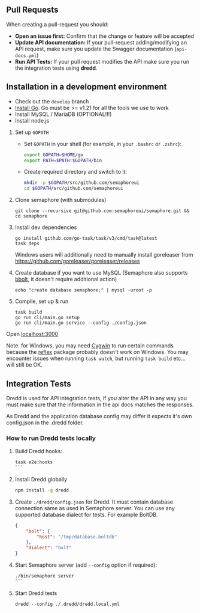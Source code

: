 ## Pull Requests

When creating a pull-request you should:

- __Open an issue first:__ Confirm that the change or feature will be accepted
- __Update API documentation:__ If your pull-request adding/modifying an API request, make sure you update the Swagger documentation (`api-docs.yml`)
- __Run API Tests:__ If your pull request modifies the API make sure you run the integration tests using **dredd**.

## Installation in a development environment

- Check out the `develop` branch
- [Install Go](https://golang.org/doc/install). Go must be >= v1.21 for all the tools we use to work
- Install MySQL / MariaDB (OPTIONAL!!!)
- Install node.js

1) Set up `GOPATH`
   * Set `GOPATH` in your shell (for example, in your `.bashrc` or `.zshrc`):
      ```bash
      export GOPATH=$HOME/go
      export PATH=$PATH:$GOPATH/bin
      ```
   * Create required directory and switch to it:
      ```bash
      mkdir -p $GOPATH/src/github.com/semaphoreui
      cd $GOPATH/src/github.com/semaphoreui
      ```

2) Clone semaphore (with submodules)

   ```
   git clone --recursive git@github.com:semaphoreui/semaphore.git && cd semaphore
   ```

3) Install dev dependencies

   ```
   go install github.com/go-task/task/v3/cmd/task@latest
   task deps
   ```
   Windows users will additionally need to manually install goreleaser from https://github.com/goreleaser/goreleaser/releases

4) Create database if you want to use MySQL (Semaphore also supports [bbolt](https://github.com/etcd-io/bbolt), it doesn't require additional action)

   ```
   echo "create database semaphore;" | mysql -uroot -p
   ```

5) Compile, set up & run

   ```
   task build
   go run cli/main.go setup
   go run cli/main.go service --config ./config.json
   ```

Open [localhost:3000](http://localhost:3000)

Note: for Windows, you may need [Cygwin](https://www.cygwin.com/) to run certain commands because the [reflex](github.com/cespare/reflex) package probably doesn't work on Windows.
You may encounter issues when running `task watch`, but running `task build` etc... will still be OK.

## Integration Tests

Dredd is used for API integration tests, if you alter the API in any way you must make sure that the information in the api docs
matches the responses.

As Dredd and the application database config may differ it expects it's own config.json in the .dredd folder.

### How to run Dredd tests locally

1) Build Dredd hooks:
    ````bash
    task e2e:hooks
    ```
2) Install Dredd globally
    ```bash
    npm install -g dredd
    ```
3) Create `./dredd/config.json` for Dredd. It must contain database connection same as used in Semaphore server.
   You can use any supported database dialect for tests. For example BoltDB.
    ```json
   {
        "bolt": {
            "host": "/tmp/database.boltdb"
        },
        "dialect": "bolt"
    }
    ```
4) Start Semaphore server (add `--config` option if required):
    ````bash
    ./bin/semaphore server
    ```
5) Start Dredd tests
    ```
    dredd --config ./.dredd/dredd.local.yml
    ```